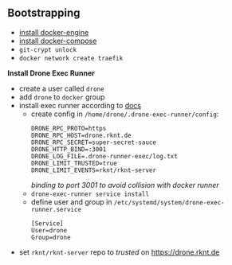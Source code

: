 ## Bootstrapping

- [install docker-engine](https://docs.docker.com/engine/install/debian/)
- [install docker-compose](https://docs.docker.com/compose/install/)
- `git-crypt unlock`
- `docker network create traefik`

__Install Drone Exec Runner__

- create a user called `drone`
- add `drone` to `docker` group
- install exec runner according to [docs](https://docs.drone.io/runner/exec/installation/linux/)
  - create config in `/home/drone/.drone-exec-runner/config`:
    ```
    DRONE_RPC_PROTO=https
    DRONE_RPC_HOST=drone.rknt.de
    DRONE_RPC_SECRET=super-secret-sauce
    DRONE_HTTP_BIND=:3001
    DRONE_LOG_FILE=.drone-runner-exec/log.txt
    DRONE_LIMIT_TRUSTED=true
    DRONE_LIMIT_EVENTS=rknt/rknt-server
    ```
    _binding to port 3001 to avoid collision with docker runner_
  - `drone-exec-runner service install` 
  - define user and group in `/etc/systemd/system/drone-exec-runner.service`
    ```
    [Service]
    User=drone
    Group=drone
    ```
- set `rknt/rknt-server` repo to _trusted_ on https://drone.rknt.de